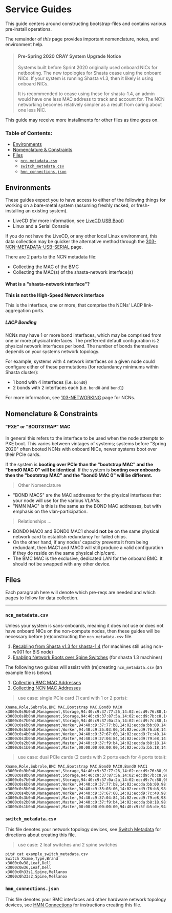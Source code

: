 # Service Guides

This guide centers around constructing bootstrap-files and contains various pre-install operations.

The remainder of _this_ page provides important nomenclature, notes, and environment
help.

>#### Pre-Spring 2020 CRAY System Upgrade Notice
> Systems built before Sprint 2020 originally used onboard NICs for netbooting. The new topologies for Shasta
> cease using the onboard NICs. If your system is running Shasta v1.3, then it likely is using onboard NICs.
>
> It is recommended to cease using these for shasta-1.4, an admin would have one less MAC address to track and account for.
> The NCN networking becomes relatively simpler as a result from caring about one less NIC.

This guide may receive more installments for other files as time goes on.

### Table of Contents:

- [Environments](#environments)
- [Nomenclature & Constraints](#nomenclature--constraints)
- [Files](#files)
    - [`ncn_metadata.csv`](#ncn_metadatacsv)
    - [`switch_metadata.csv`](#switch_metadatacsv)
    - [`hmn_connections.json`](#hmn_connectionsjson)

## Environments

These guides expect you to have access to either of the following things for working on a bare-metal
system (assuming freshly racked, or fresh-installing an existing system).

- LiveCD (for more information, see [LiveCD USB Boot](003-CSM-USB-LIVECD.md))
- Linux and a Serial Console

If you do not have the LiveCD, or any other local Linux environment, this data collection
may be quicker the alternative method through the [303-NCN-METADATA-USB-SERIAL](303-NCN-METADATA-USB-SERIAL.md) page.

There are 2 parts to the NCN metadata file:
- Collecting the MAC of the BMC
- Collecting the MAC(s) of the shasta-network interface(s)

#### What is a "shasta-network interface"?

**This is not the High-Speed Network interface**

This is the interface, one or more, that comprise the NCNs' LACP link-aggregation ports.

##### LACP Bonding
NCNs may have 1 or more bond interfaces, which may be comprised from one or more physical interfaces. The
prefferred default configuration is 2 physical network interfaces per bond. The number 
of bonds themselves depends on your systems network topology.

For example, systems with 4 network interfaces on a given node could configure either of these
permutations (for redundancy minimums within Shasta cluster):
- 1 bond with 4 interfaces (i.e. `bond0`)
- 2 bonds with 2 interfaces each (i.e. `bond0` and `bond1`)

For more information, see [103-NETWORKING](103-NCN-NETWORKING.md) page for NCNs.

## Nomenclature & Constraints

#### "PXE" or "BOOTSTRAP" MAC

In general this refers to the interface to be used when the node attempts to PXE boot. This varies between vintages
of systems; systems before "Spring 2020" often booted NCNs with onboard NICs, newer systems boot over their PCIe cards.

If the system is **booting over PCIe than the "bootstrap MAC" and the "bond0 MAC 0" will be identical**. If the 
system is **booting over onboards then the "bootstrap MAC" and the "bond0 MAC 0" will be different.**

> Other Nomenclature
- "BOND MACS" are the MAC addresses for the physical interfaces that your node will use for the various VLANs.
- "NMN MAC" is this is the same as the BOND MAC addresses, but with emphasis on the vlan-participation.
> Relationships ...
- BOND0 MAC0 and BOND0 MAC1 should **not** be on the same physical network card to establish redundancy for failed chips.
- On the other hand, if any nodes' capacity prevents it from being redundant, then MAC1 and MAC0 will still produce a valid configuration if they do reside on the same physical chip/card.
- The BMC MAC is the exclusive, dedicated LAN for the onboard BMC. It should not be swapped with any other device.

## Files

Each paragraph here will denote which pre-reqs are needed and which pages to follow 
for data collection.

--- 

### `ncn_metadata.csv`

Unless your system is sans-onboards, meaning it does not use or does not have onboard NICs on the non-compute nodes, then these guides will be necessary before (re)constructing the `ncn_metadata.csv` file.
1. [Recabling from Shasta v1.3 for shasta-1.4](309-MOVE-SITE-CONNECTIONS.md) (for machines still using ncn-w001 for BIS node)
2. [Enabling Network Boots over Spine Switches](304-NCN-PCIE-NET-BOOT-AND-RE-CABLE.md) (for shasta 1.3 machines)

The following two guides will assist with (re)creating `ncn_metadata.csv` (an example file is below).

1. [Collecting BMC MAC Addresses](301-NCN-METADATA-BMC.md)
2. [Collecting NCN MAC Addresses](302-NCN-METADATA-BONDX.md)

> use case: single PCIe card (1 card with 1 or 2 ports):
```
Xname,Role,Subrole,BMC MAC,Bootstrap MAC,Bond0 MAC0
x3000c0s9b0n0,Management,Storage,94:40:c9:37:77:26,14:02:ec:d9:76:88,14:02:ec:d9:76:89
x3000c0s8b0n0,Management,Storage,94:40:c9:37:87:5a,14:02:ec:d9:7b:c8,14:02:ec:d9:7b:c9
x3000c0s7b0n0,Management,Storage,94:40:c9:37:0a:2a,14:02:ec:d9:7c:88,14:02:ec:d9:7c:89
x3000c0s6b0n0,Management,Worker,94:40:c9:37:77:b8,14:02:ec:da:bb:00,14:02:ec:da:bb:01
x3000c0s5b0n0,Management,Worker,94:40:c9:35:03:06,14:02:ec:d9:76:b8,14:02:ec:d9:76:b9
x3000c0s4b0n0,Management,Worker,94:40:c9:37:67:60,14:02:ec:d9:7c:40,14:02:ec:d9:7c:41
x3000c0s3b0n0,Management,Master,94:40:c9:37:04:84,14:02:ec:d9:79:e8,14:02:ec:d9:79:e9
x3000c0s2b0n0,Management,Master,94:40:c9:37:f9:b4,14:02:ec:da:b8:18,14:02:ec:da:b8:19
x3000c0s1b0n0,Management,Master,00:00:00:00:00:00,14:02:ec:da:b5:18,14:02:ec:da:b5:d9
```
> use case: dual PCIe cards (2 cards with 2 ports each for 4 ports total):
```
Xname,Role,Subrole,BMC MAC,Bootstrap MAC,Bond0 MAC0,Bond0 MAC1
x3000c0s9b0n0,Management,Storage,94:40:c9:37:77:26,14:02:ec:d9:76:88,98:40:c9:d9:76:88
x3000c0s8b0n0,Management,Storage,94:40:c9:37:87:5a,14:02:ec:d9:7b:c8,98:40:c9:d9:7b:c8
x3000c0s7b0n0,Management,Storage,94:40:c9:37:0a:2a,14:02:ec:d9:7c:88,98:40:c9:d9:7c:88
x3000c0s6b0n0,Management,Worker,94:40:c9:37:77:b8,14:02:ec:da:bb:00,98:40:c8:da:bb:00
x3000c0s5b0n0,Management,Worker,94:40:c9:35:03:06,14:02:ec:d9:76:b8,98:40:c9:d9:76:b8
x3000c0s4b0n0,Management,Worker,94:40:c9:37:67:60,14:02:ec:d9:7c:40,98:40:c9:d9:7c:40
x3000c0s3b0n0,Management,Master,94:40:c9:37:04:84,14:02:ec:d9:79:e8,98:40:c9:d9:79:e8
x3000c0s2b0n0,Management,Master,94:40:c9:37:f9:b4,14:02:ec:da:b8:18,98:40:c9:da:b8:18
x3000c0s1b0n0,Management,Master,00:00:00:00:00:00,94:40:c9:5f:b5:de,94:40:c9:5f:b5:de
```

### `switch_metadata.csv`

This file denotes your network topology devices, see [Switch Metadata](305-SWITCH-METADATA.md) for 
directions about creating this file. 

> use case: 2 leaf switches and 2 spine switches
```
pit# cat example_switch_metadata.csv
Switch Xname,Type,Brand
x3000c0w38,Leaf,Dell
x3000c0w36,Leaf,Dell
x3000c0h33s1,Spine,Mellanox
x3000c0h33s2,Spine,Mellanox
```


### `hmn_connections.json`

This file denotes your BMC interfaces and other hardware network topology devices, see [HMN Connections](307-HMN-CONNECTIONS.md) for
instructions creating this file. 

[1]: https://stash.us.cray.com/projects/MTL/repos/cray-pre-install-toolkit/browse
[2]: https://stash.us.cray.com/projects/MTL/repos/cray-site-init/browse
[3]: https://stash.us.cray.com/projects/MTL/repos/ipxe/browse
